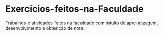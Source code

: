 # Exercicios-feitos-na-Faculdade
Trabalhos e atividades feitos na faculdade com intuito de aprendizagem, desenvolvimento e obtenção de nota.
